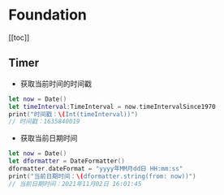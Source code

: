 # Foundation

[[toc]]

## Timer

* 获取当前时间的时间戳

```swift
let now = Date()
let timeInterval:TimeInterval = now.timeIntervalSince1970
print("时间戳：\(Int(timeInterval))")
// 时间戳：1635840019
```

* 获取当前日期时间

```swift
let now = Date()
let dformatter = DateFormatter()
dformatter.dateFormat = "yyyy年MM月dd日 HH:mm:ss"
print("当前日期时间：\(dformatter.string(from: now))")
// 当前日期时间：2021年11月02日 16:01:45
```
